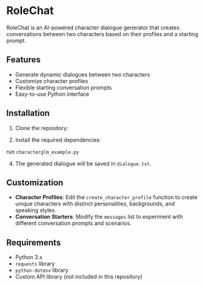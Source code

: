 # RoleChat

RoleChat is an AI-powered character dialogue generator that creates conversations between two characters based on their profiles and a starting prompt.

## Features

- Generate dynamic dialogues between two characters
- Customize character profiles
- Flexible starting conversation prompts
- Easy-to-use Python interface

## Installation

1. Clone the repository:

2. Install the required dependencies:

run `characterglm_example.py`

4. The generated dialogue will be saved in `dialogue.txt`.

## Customization

- **Character Profiles**: Edit the `create_character_profile` function to create unique characters with distinct personalities, backgrounds, and speaking styles.
- **Conversation Starters**: Modify the `messages` list to experiment with different conversation prompts and scenarios.

## Requirements

- Python 3.x
- `requests` library
- `python-dotenv` library
- Custom API library (not included in this repository)
